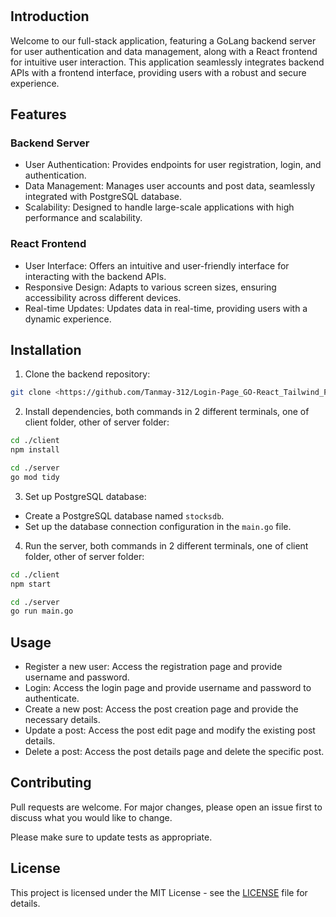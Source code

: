 # 

## Introduction

Welcome to our full-stack application, featuring a GoLang backend server for user authentication and data management, along with a React frontend for intuitive user interaction. This application seamlessly integrates backend APIs with a frontend interface, providing users with a robust and secure experience.

## Features

### Backend Server

- User Authentication: Provides endpoints for user registration, login, and authentication.
- Data Management: Manages user accounts and post data, seamlessly integrated with PostgreSQL database.
- Scalability: Designed to handle large-scale applications with high performance and scalability.

### React Frontend

- User Interface: Offers an intuitive and user-friendly interface for interacting with the backend APIs.
- Responsive Design: Adapts to various screen sizes, ensuring accessibility across different devices.
- Real-time Updates: Updates data in real-time, providing users with a dynamic experience.

## Installation

1. Clone the backend repository:

```bash
git clone <https://github.com/Tanmay-312/Login-Page_GO-React_Tailwind_Postgresql.git>
```

2. Install dependencies, both commands in 2 different terminals, one of client folder, other of server folder:

```bash
cd ./client
npm install
```

```bash
cd ./server
go mod tidy
```

3. Set up PostgreSQL database:

- Create a PostgreSQL database named `stocksdb`.
- Set up the database connection configuration in the `main.go` file.

4. Run the server, both commands in 2 different terminals, one of client folder, other of server folder:

```bash
cd ./client
npm start
```

```bash
cd ./server
go run main.go
```

## Usage

- Register a new user: Access the registration page and provide username and password.
- Login: Access the login page and provide username and password to authenticate.
- Create a new post: Access the post creation page and provide the necessary details.
- Update a post: Access the post edit page and modify the existing post details.
- Delete a post: Access the post details page and delete the specific post.

## Contributing

Pull requests are welcome. For major changes, please open an issue first to discuss what you would like to change.

Please make sure to update tests as appropriate.

## License

This project is licensed under the MIT License - see the [LICENSE](LICENSE) file for details.